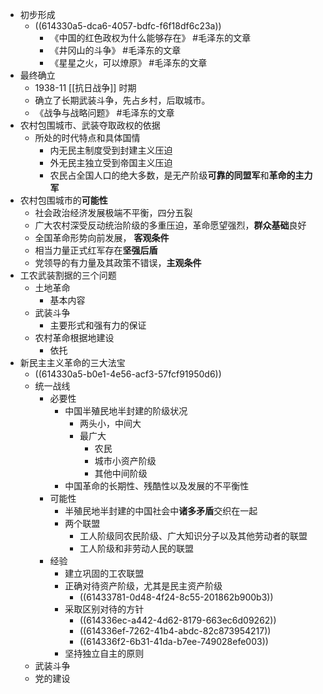 - 初步形成
	- ((614330a5-dca6-4057-bdfc-f6f18df6c23a))
		- 《中国的红色政权为什么能够存在》 #毛泽东的文章
		- 《井冈山的斗争》 #毛泽东的文章
		- 《星星之火，可以燎原》 #毛泽东的文章
- 最终确立
	- 1938-11 [[抗日战争]] 时期
	- 确立了长期武装斗争，先占乡村，后取城市。
	- 《战争与战略问题》 #毛泽东的文章
- 农村包围城市、武装夺取政权的依据
	- 所处的时代特点和具体国情
		- 内无民主制度受到封建主义压迫
		- 外无民主独立受到帝国主义压迫
		- 农民占全国人口的绝大多数，是无产阶级**可靠的同盟军**和**革命的主力军**
- 农村包围城市的**可能性**
	- 社会政治经济发展极端不平衡，四分五裂
	- 广大农村深受反动统治阶级的多重压迫，革命愿望强烈，**群众基础**良好
	- 全国革命形势向前发展， **客观条件**
	- 相当力量正式红军存在**坚强后盾**
	- 党领导的有力量及其政策不错误，**主观条件**
- 工农武装割据的三个问题
	- 土地革命
		- 基本内容
	- 武装斗争
		- 主要形式和强有力的保证
	- 农村革命根据地建设
		- 依托
- 新民主主义革命的三大法宝
	- ((614330a5-b0e1-4e56-acf3-57fcf91950d6))
	- 统一战线
		- 必要性
			- 中国半殖民地半封建的阶级状况
				- 两头小，中间大
				- 最广大
					- 农民
					- 城市小资产阶级
					- 其他中间阶级
			- 中国革命的长期性、残酷性以及发展的不平衡性
		- 可能性
			- 半殖民地半封建的中国社会中**诸多矛盾**交织在一起
			- 两个联盟
				- 工人阶级同农民阶级、广大知识分子以及其他劳动者的联盟
				- 工人阶级和非劳动人民的联盟
		- 经验
			- 建立巩固的工农联盟
			- 正确对待资产阶级，尤其是民主资产阶级
				- ((61433781-0d48-4f24-8c55-201862b900b3))
			- 采取区别对待的方针
				- ((614336ec-a442-4d62-8179-663ec6d09262))
				- ((614336ef-7262-41b4-abdc-82c873954217))
				- ((614336f2-6b31-41da-b7ee-749028efe003))
			- 坚持独立自主的原则
	- 武装斗争
	- 党的建设